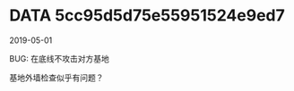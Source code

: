 DATA 5cc95d5d75e55951524e9ed7
==============================

2019-05-01

BUG: 在底线不攻击对方基地

基地外墙检查似乎有问题？
